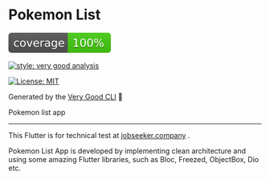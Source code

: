 # Pokemon List

![coverage][coverage_badge]

[![style: very good analysis][very_good_analysis_badge]][very_good_analysis_link]

[![License: MIT][license_badge]][license_link]

Generated by the [Very Good CLI][very_good_cli_link] 🤖

Pokemon list app

---

This Flutter is for technical test at [jobseeker.company][jobseeker_homepage] .

Pokemon List App is developed by implementing clean architecture and using some amazing Flutter libraries, such as Bloc, Freezed, ObjectBox, Dio etc.
  
[coverage_badge]: coverage_badge.svg

[license_badge]: https://img.shields.io/badge/license-MIT-blue.svg

[license_link]: https://opensource.org/licenses/MIT

[very_good_analysis_badge]: https://img.shields.io/badge/style-very_good_analysis-B22C89.svg

[very_good_analysis_link]: https://pub.dev/packages/very_good_analysis

[very_good_cli_link]: https://github.com/VeryGoodOpenSource/very_good_cli

[jobseeker_homepage]: https://jobseeker.company
